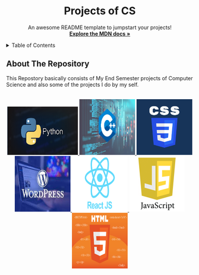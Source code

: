  <h1 align="center">Projects of CS </h1>

  <p align="center">
    An awesome README template to jumpstart your projects!
    <br />
    <a href="https://developer.mozilla.org/en-US/docs/Web/JavaScript"><strong>Explore the MDN docs »</strong></a>
    <br />
    
  </p>
</div>

<!-- TABLE OF CONTENTS -->
<details>
  <summary>Table of Contents</summary>
  <ul>
    <li><a href="#about-the-repository">About The Repository</a></li>
    <li><a href="#focp-esp">FOCP ESP - Game</a></li>
    <li><a href="#tic-tac-toe">Tic Tac Toe Game</a></li>
  </ul>
</details>

<!-- ABOUT THE REPO -->

## About The Repository

This Repostory basically consists of My End Semester projects of Computer Science and also some of the projects I do by my self.

<!-- PROJECT LOGO -->
<br />
<div align="center">
  <a href="#">
    <img src="Python.png" alt="Python Logo" width="190" height="130">
    <img src="Logos/Cplus.png"  alt="C++ logo" width="150" height="150">
    <img src="Logos/css.png"  alt="css logo" width="150" height="150">
    <img src="Logos/wordpress.jfif"  alt="wp logo" width="150" height="150">
    <img src="Logos/react.png"  alt="react logo" width="150" height="150">
    <img src="Logos/javascript_logo.png"  alt="JS logo" width="150" height="150">
    <img src="Logos/html.jpg"  alt="Python logo" width="150" height="150">
  </a>
